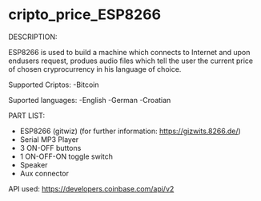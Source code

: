 # cripto_price_ESP8266

DESCRIPTION:

ESP8266 is used to build a machine which connects to Internet and upon endusers request, produes audio files which tell the user the current price of chosen cryprocurrency in his language of choice.

Supported Criptos:
-Bitcoin


Suported languages:
-English
-German
-Croatian

PART LIST:
- ESP8266 (gitwiz) (for further information: https://gizwits.8266.de/)
- Serial MP3 Player
- 3 ON-OFF buttons
- 1 ON-OFF-ON toggle switch
- Speaker
- Aux connector

API used:
https://developers.coinbase.com/api/v2
